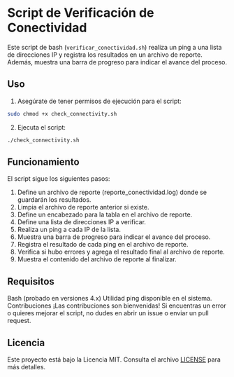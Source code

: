 
# Script de Verificación de Conectividad

Este script de bash (`verificar_conectividad.sh`) realiza un ping a una lista de direcciones IP y registra los resultados en un archivo de reporte. Además, muestra una barra de progreso para indicar el avance del proceso.

## Uso

1. Asegúrate de tener permisos de ejecución para el script:

```bash
sudo chmod +x check_connectivity.sh
```

2. Ejecuta el script:

```bash
./check_connectivity.sh
```

## Funcionamiento

El script sigue los siguientes pasos:

1. Define un archivo de reporte (reporte_conectividad.log) donde se guardarán los resultados.
2. Limpia el archivo de reporte anterior si existe.
3. Define un encabezado para la tabla en el archivo de reporte.
4. Define una lista de direcciones IP a verificar.
5. Realiza un ping a cada IP de la lista.
6. Muestra una barra de progreso para indicar el avance del proceso.
7. Registra el resultado de cada ping en el archivo de reporte.
8. Verifica si hubo errores y agrega el resultado final al archivo de reporte.
9. Muestra el contenido del archivo de reporte al finalizar.

## Requisitos

Bash (probado en versiones 4.x)
Utilidad ping disponible en el sistema.
Contribuciones
¡Las contribuciones son bienvenidas! Si encuentras un error o quieres mejorar el script, no dudes en abrir un issue o enviar un pull request.

## Licencia

Este proyecto está bajo la Licencia MIT. Consulta el archivo [LICENSE](LICENSE) para más detalles.